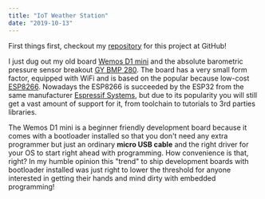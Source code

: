```yaml
---
title: "IoT Weather Station"
date: "2019-10-13"
---
```


First things first, checkout my [repository](https://github.com/MaiLinhGroup/iot-weather-station) for this project at GitHub!

I just dug out my old board [Wemos D1 mini](https://wiki.wemos.cc/products:d1:d1_mini) and the absolute barometric pressure sensor breakout [GY BMP 280](https://components101.com/sensors/gy-bmp280-module). The board has a very small form factor, equipped with WiFi and is based on the popular because low-cost [ESP8266](https://en.wikipedia.org/wiki/ESP8266). Nowadays the ESP8266 is succeeded by the ESP32 from the same manufacturer [Espressif Systems](https://github.com/espressif), but due to its popularity you will still get a vast amount of support for it, from toolchain to tutorials to 3rd parties libraries.

The Wemos D1 mini is a beginner friendly development board because it comes with a bootloader installed so that you don't need any extra programmer but just an ordinary **micro USB cable** and the right driver for your OS to start right ahead with programming. How convenience is that, right? In my humble opinion this "trend" to ship development boards with bootloader installed was just right to lower the threshold for anyone interested in getting their hands and mind dirty with embedded programming!
